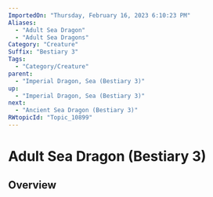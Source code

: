 ```yaml
---
ImportedOn: "Thursday, February 16, 2023 6:10:23 PM"
Aliases:
  - "Adult Sea Dragon"
  - "Adult Sea Dragons"
Category: "Creature"
Suffix: "Bestiary 3"
Tags:
  - "Category/Creature"
parent:
  - "Imperial Dragon, Sea (Bestiary 3)"
up:
  - "Imperial Dragon, Sea (Bestiary 3)"
next:
  - "Ancient Sea Dragon (Bestiary 3)"
RWtopicId: "Topic_10899"
---
```

# Adult Sea Dragon (Bestiary 3)
## Overview
